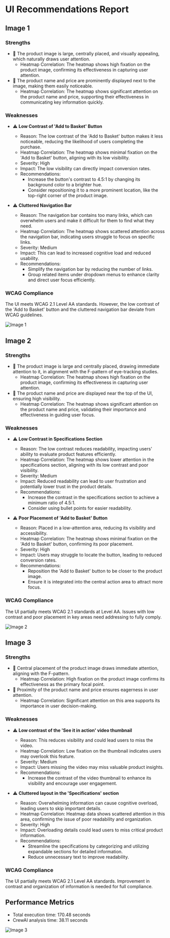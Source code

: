 # UI Recommendations Report

## Image 1

### Strengths
- 🌟 The product image is large, centrally placed, and visually appealing, which naturally draws user attention.
  - Heatmap Correlation: The heatmap shows high fixation on the product image, confirming its effectiveness in capturing user attention. 
- 🌟 The product name and price are prominently displayed next to the image, making them easily noticeable.
  - Heatmap Correlation: The heatmap shows significant attention on the product name and price, supporting their effectiveness in communicating key information quickly.

### Weaknesses
- ⚠️ **Low Contrast of 'Add to Basket' Button**
  - Reason: The low contrast of the 'Add to Basket' button makes it less noticeable, reducing the likelihood of users completing the purchase.
  - Heatmap Correlation: The heatmap shows minimal fixation on the 'Add to Basket' button, aligning with its low visibility.
  - Severity: High
  - Impact: The low visibility can directly impact conversion rates.
  - Recommendations: 
    - Increase the button's contrast to 4.5:1 by changing its background color to a brighter hue. 
    - Consider repositioning it to a more prominent location, like the top-right corner of the product image.

- ⚠️ **Cluttered Navigation Bar**
  - Reason: The navigation bar contains too many links, which can overwhelm users and make it difficult for them to find what they need.
  - Heatmap Correlation: The heatmap shows scattered attention across the navigation bar, indicating users struggle to focus on specific links.
  - Severity: Medium
  - Impact: This can lead to increased cognitive load and reduced usability.
  - Recommendations:
    - Simplify the navigation bar by reducing the number of links.
    - Group related items under dropdown menus to enhance clarity and direct user focus efficiently.

### WCAG Compliance
The UI meets WCAG 2.1 Level AA standards. However, the low contrast of the 'Add to Basket' button and the cluttered navigation bar deviate from WCAG guidelines.

![Image 1](heatmaps/p16-1.png)

## Image 2

### Strengths
- 🌟 The product image is large and centrally placed, drawing immediate attention to it, in alignment with the F-pattern of eye-tracking studies.
  - Heatmap Correlation: The heatmap shows high fixation on the product image, confirming its effectiveness in capturing user attention.
- 🌟 The product name and price are displayed near the top of the UI, ensuring high visibility.
  - Heatmap Correlation: The heatmap shows significant attention on the product name and price, validating their importance and effectiveness in guiding user focus.

### Weaknesses
- ⚠️ **Low Contrast in Specifications Section**
  - Reason: The low contrast reduces readability, impacting users' ability to evaluate product features efficiently.
  - Heatmap Correlation: The heatmap shows lower attention in the specifications section, aligning with its low contrast and poor visibility.
  - Severity: Medium
  - Impact: Reduced readability can lead to user frustration and potentially lower trust in the product details.
  - Recommendations:
    - Increase the contrast in the specifications section to achieve a minimum ratio of 4.5:1.
    - Consider using bullet points for easier readability.

- ⚠️ **Poor Placement of 'Add to Basket' Button**
  - Reason: Placed in a low-attention area, reducing its visibility and accessibility.
  - Heatmap Correlation: The heatmap shows minimal fixation on the 'Add to Basket' button, confirming its poor placement.
  - Severity: High
  - Impact: Users may struggle to locate the button, leading to reduced conversion rates.
  - Recommendations:
    - Reposition the 'Add to Basket' button to be closer to the product image.
    - Ensure it is integrated into the central action area to attract more focus.

### WCAG Compliance
The UI partially meets WCAG 2.1 standards at Level AA. Issues with low contrast and poor placement in key areas need addressing to fully comply.

![Image 2](heatmaps/p16-2.png)

## Image 3

### Strengths
- 🌟 Central placement of the product image draws immediate attention, aligning with the F-pattern.
  - Heatmap Correlation: High fixation on the product image confirms its effectiveness as the primary focal point.
- 🌟 Proximity of the product name and price ensures eagerness in user attention.
  - Heatmap Correlation: Significant attention on this area supports its importance in user decision-making.

### Weaknesses
- ⚠️ **Low contrast of the 'See it in action' video thumbnail**
  - Reason: This reduces visibility and could lead users to miss the video.
  - Heatmap Correlation: Low fixation on the thumbnail indicates users may overlook this feature.
  - Severity: Medium
  - Impact: Users missing the video may miss valuable product insights.
  - Recommendations:
    - Increase the contrast of the video thumbnail to enhance its visibility and encourage user engagement.

- ⚠️ **Cluttered layout in the 'Specifications' section**
  - Reason: Overwhelming information can cause cognitive overload, leading users to skip important details.
  - Heatmap Correlation: Heatmap data shows scattered attention in this area, confirming the issue of poor readability and organization.
  - Severity: High
  - Impact: Overloading details could lead users to miss critical product information.
  - Recommendations:
    - Streamline the specifications by categorizing and utilizing expandable sections for detailed information.
    - Reduce unnecessary text to improve readability.

### WCAG Compliance
The UI partially meets WCAG 2.1 Level AA standards. Improvement in contrast and organization of information is needed for full compliance.

## Performance Metrics
- Total execution time: 170.48 seconds
- CrewAI analysis time: 38.11 seconds

![Image 3](heatmaps/p16-3.png)

